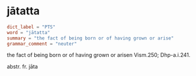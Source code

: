 # jātatta

``` toml
dict_label = "PTS"
word = "jātatta"
summary = "the fact of being born or of having grown or arise"
grammar_comment = "neuter"
```

the fact of being born or of having grown or arisen Vism.250; Dhp\-a.i.241.

abstr. fr. jāta

